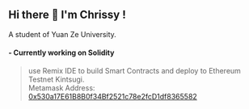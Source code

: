 ## Hi there 👋   I'm Chrissy !
<!-- <h1 align="left">Hi there👋 I'm Chrissy !!</h1> -->
<!-- <h4 align="left">A student of Yuan Ze University.</h4> -->

A student of Yuan Ze University.
#### - Currently working on Solidity<br>
> use Remix IDE to build Smart Contracts and deploy to Ethereum Testnet Kintsugi.<br>
> Metamask Address: [0x530a17E61B8B0f34Bf2521c78e2fcD1df8365582](https://explorer.kintsugi.themerge.dev/address/0x530a17E61B8B0f34Bf2521c78e2fcD1df8365582/transactions)<br>
<!--
**Chrissy1209/Chrissy1209** is a ✨ _special_ ✨ repository because its `README.md` (this file) appears on your GitHub profile.

Here are some ideas to get you started:

- 🔭 I’m currently working on ...
- 🌱 I’m currently learning ...
- 👯 I’m looking to collaborate on ...
- 🤔 I’m looking for help with ...
- 💬 Ask me about ...
- 📫 How to reach me: ...
- 😄 Pronouns: ...
- ⚡ Fun fact: ...
-->
